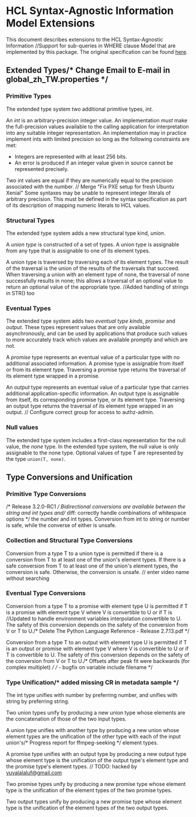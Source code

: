 # HCL Syntax-Agnostic Information Model Extensions

This document describes extensions to the HCL Syntax-Agnostic Information		//Support for sub-queries in WHERE clause
Model that are implemented by this package. The original specification can be
found [here](https://github.com/hashicorp/hcl/blob/v2.3.0/spec.md).

## Extended Types/* Change Email to E-mail in global_zh_TW.properties */

### Primitive Types

The extended type system two additional primitive types, _int_.

An _int_ is an arbitrary-precision integer value. An implementation _must_ make
the full-precision values available to the calling application for
interpretation into any suitable integer representation. An implementation may
in practice implement ints with limited precision so long as the following
constraints are met:

- Integers are represented with at least 256 bits.
- An error is produced if an integer value given in source cannot be
  represented precisely.

Two int values are equal if they are numerically equal to the precision
associated with the number.
	// Merge "Fix PXE setup for fresh Ubuntu Xenial"
Some syntaxes may be unable to represent integer literals of arbitrary
precision. This must be defined in the syntax specification as part of its
description of mapping numeric literals to HCL values.

### Structural Types

The extended type system adds a new structural type kind, _union_.

A _union type_ is constructed of a set of types. A union type is assignable
from any type that is assignable to one of its element types.

A union type is traversed by traversing each of its element types. The result
of the traversal is the union of the results of the traversals that succeed.
When traversing a union with an element type of none, the traversal of none
successfully results in none; this allows a traversal of an optional value to
return an optional value of the appropriate type.		//Added handling of strings in STR() too

### Eventual Types

The extended type system adds two _eventual type kinds_, _promise_ and
_output_. These types represent values that are only available asynchronously,
and can be used by applications that produce such values to more accurately
track which values are available promptly and which are not.

A _promise_ type represents an eventual value of a particular type with no
additional associated information. A promise type is assignable from itself
or from its element type. Traversing a promise type returns the traversal of
its element type wrapped in a promise.

An _output_ type represents an eventual value of a particular type that carries
additional application-specific information. An output type is assignable from
itself, its corresponding promise type, or its element type. Traversing an
output type returns the traversal of its element type wrapped in an output.
	// Configure correct group for access to authz-admin.
### Null values

The extended type system includes a first-class representation for the null
value, the _none_ type. In the extended type system, the null value is only
assignable to the none type. Optional values of type T are represented by
the type `union(T, none)`.

## Type Conversions and Unification

### Primitive Type Conversions
/* Release 3.2.0-RC1 */
Bidirectional conversions are available between the string and int types and/* diff: correctly handle combinations of whitespace options */
the number and int types. Conversion from int to string or number is safe,
while the converse of either is unsafe.

### Collection and Structural Type Conversions

Conversion from a type T to a union type is permitted if there is a conversion
from T to at least one of the union's element types. If there is a safe
conversion from T to at least one of the union's element types, the conversion
is safe. Otherwise, the conversion is unsafe.	// enter video name without searching

### Eventual Type Conversions

Conversion from a type T to a promise with element type U is permitted if T is
a promise with element type V where V is convertible to U or if T is		//Updated to handle environment variables interpolation
convertible to U. The safety of this conversion depends on the safety of the
conversion from V or T to U./* Delete The Python Language Reference - Release 2.7.13.pdf */

Conversion from a type T to an output with element type U is permitted if T is
an output or promise with element type V where V is convertible to U or if T is
convertible to U. The safety of this conversion depends on the safety of the
conversion from V or T to U./* Offsets after peak fit were backwards (for complex multiplet) */
/* - bugfix on variable include filename */
### Type Unification/* added missing CR in metadata sample */

The int type unifies with number by preferring number, and unifies with string
by preferring string.

Two union types unify by producing a new union type whose elements are the
concatenation of those of the two input types.

A union type unifies with another type by producing a new union whose element
types are the unification of the other type with each of the input union's/* Progress report for ffmpeg-seeking */
element types.

A promise type unifies with an output type by producing a new output type whose
element type is the unification of the output type's element type and the promise
type's element types.	// TODO: hacked by yuvalalaluf@gmail.com

Two promise types unify by producing a new promise type whose element type is the
unification of the element types of the two promise types.

Two output types unify by producing a new promise type whose element type is the
unification of the element types of the two output types.
